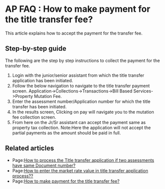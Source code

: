 # AP FAQ : How to make payment for the title transfer fee?

This article explains how to accept the payment for the transfer fee.

## Step-by-step guide <a id="Howtomakepaymentforthetitletransferfee?-Step-by-stepguide"></a>

The following are the step by step instructions to collect the payment for the transfer fee.

1. Login with the junior/senior assistant from which the title transfer application has been initiated.
2. Follow the below navigation to navigate to the title transfer payment screen. Application-&gt;Collections-&gt;Transactions-&gt;Bill Based Services-&gt;Property Mutation Fee.
3. Enter the assessment number/Application number for which the title transfer has been initiated.
4. In the results screen, Clicking on pay will navigate you to the mutation fee collection screen.
5. From here on the Jr/Sr assistant can accept the payment same as property tax collection. Note:Here the application will not accept the partial payments as the amount should be paid in full.

## Related articles <a id="Howtomakepaymentforthetitletransferfee?-Relatedarticles"></a>

* Page:[How to process the Title transfer application if two assessments have same Document number?](https://digit-discuss.atlassian.net/wiki/spaces/EUF/pages/47612160/How+to+process+the+Title+transfer+application+if+two+assessments+have+same+Document+number)
* Page:[How to enter the market rate value in title transfer application process??](https://digit-discuss.atlassian.net/wiki/spaces/EUF/pages/47808805/How+to+enter+the+market+rate+value+in+title+transfer+application+process)
* Page:[How to make payment for the title transfer fee?](https://digit-discuss.atlassian.net/wiki/spaces/EUF/pages/48824534/How+to+make+payment+for+the+title+transfer+fee)

